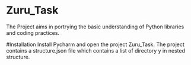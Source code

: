 # Zuru_Task
The Project aims in portrying the basic understanding of Python libraries and coding practices.

#Installation
Install Pycharm and open the project Zuru_Task. 
The project contains a structure.json file which contains a list of directory y in nested structure.
